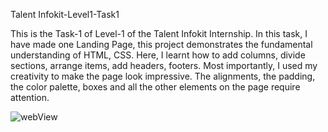 Talent Infokit-Level1-Task1

This is the Task-1 of Level-1 of the Talent Infokit Internship. In this task, I have made one Landing Page, this project demonstrates the fundamental understanding of HTML, CSS. Here, I learnt how to add columns, divide sections, arrange items, add headers, footers. Most importantly, I used my creativity to make the page look impressive. The alignments, the padding, the color palette, boxes and all the other elements on the page require attention.


![webView](https://user-images.githubusercontent.com/24876976/162782778-01d9bebc-7035-411b-9a9f-c6bb97505295.png)
